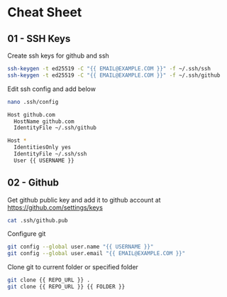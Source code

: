 # Cheat Sheet

01 - SSH Keys
----------------
Create ssh keys for github and ssh
```bash
ssh-keygen -t ed25519 -C "{{ EMAIL@EXAMPLE.COM }}" -f ~/.ssh/ssh
ssh-keygen -t ed25519 -C "{{ EMAIL@EXAMPLE.COM }}" -f ~/.ssh/github
```
Edit ssh config and add below
```bash
nano .ssh/config
```
```bash
Host github.com
  HostName github.com
  IdentityFile ~/.ssh/github

Host *
  IdentitiesOnly yes
  IdentityFile ~/.ssh/ssh
  User {{ USERNAME }}
```
02 - Github
----------------
Get github public key and add it to github account at https://github.com/settings/keys
```bash
cat .ssh/github.pub 
```
Configure git
```bash
git config --global user.name "{{ USERNAME }}"
git config --global user.email "{{ EMAIL@EXAMPLE.COM }}"
```
Clone git to current folder or specified folder
```bash
git clone {{ REPO_URL }} .
git clone {{ REPO_URL }} {{ FOLDER }}
```